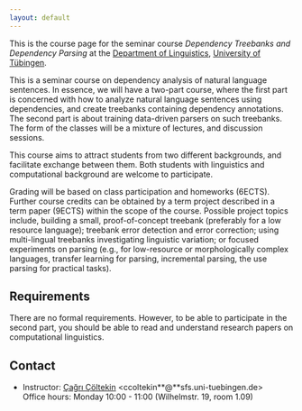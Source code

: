 ```yaml
---
layout: default
---
```


This is the course page
for the seminar course
_Dependency Treebanks and Dependency Parsing_
at the [Department of Linguistics](http://sfs.uni-tuebingen.de),
[University of Tübingen](http://uni-tuebingen.de).

This is a seminar course on dependency analysis of natural language sentences.
In essence, we will have a two-part course,
where the first part is concerned with
how to analyze natural language sentences using dependencies,
and create treebanks containing dependency annotations.
The second part is about training data-driven parsers on such treebanks.
The form of the classes will be a mixture of lectures, and discussion sessions.

This course aims to attract students from two different backgrounds,
and facilitate exchange between them. Both students with linguistics
and computational background are welcome to participate.

Grading will be based on class participation and homeworks (6ECTS).
Further course credits can be obtained by 
a term project described in a term paper (9ECTS)
within the scope of the course.
Possible project topics include,
building a small, proof-of-concept treebank
(preferably for a low resource language);
treebank error detection and error correction;
using multi-lingual treebanks investigating linguistic variation;
or focused experiments on parsing
(e.g., for low-resource or morphologically complex languages,
transfer learning for parsing, incremental parsing,
the use parsing for practical tasks).

## Requirements

There are no formal requirements.
However, to be able to participate in the second part,
you should be able to read and understand research papers on
computational linguistics.

## Contact

- Instructor: [Çağrı Çöltekin](http://coltekin.net/cagri/)
    <ccoltekin**@**sfs.uni-tuebingen.de>  
    Office hours: Monday 10:00 - 11:00
    (Wilhelmstr. 19, room 1.09)
